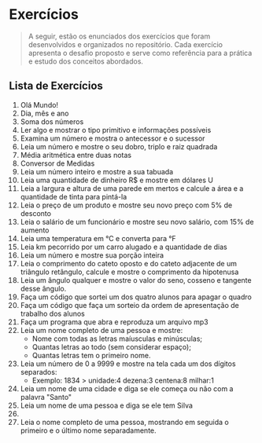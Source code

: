# Exercícios

> A seguir, estão os enunciados dos exercícios que foram desenvolvidos e organizados no repositório. Cada exercício apresenta o desafio proposto e serve como referência para a prática e estudo dos conceitos abordados.

## Lista de Exercícios

1.  Olá Mundo!
2.  Dia, mês e ano
3.  Soma dos números
4.  Ler algo e mostrar o tipo primitivo e informações possíveis
5.  Examina um número e mostra o antecessor e o sucessor
6.  Leia um número e mostre o seu dobro, triplo e raiz quadrada
7.  Média aritmética entre duas notas
8.  Conversor de Medidas
9.  Leia um número inteiro e mostre a sua tabuada
10. Leia uma quantidade de dinheiro R$ e mostre em dólares U
11. Leia a largura e altura de uma parede em mertos e calcule a área e a quantidade de tinta para pintá-la
12. Leia o preço de um produto e mostre seu novo preço com 5% de desconto
13. Leia o salário de um funcionário e mostre seu novo salário, com 15% de aumento
14. Leia uma temperatura em °C e converta para °F
15. Leia km pecorrido por um carro alugado e a quantidade de dias
16. Leia um número e mostre sua porção inteira
17. Leia o comprimento do cateto oposto e do cateto adjacente de um triângulo retângulo, calcule e mostre o comprimento da hipotenusa
18. Leia um ângulo qualquer e mostre o valor do seno, cosseno e tangente desse ângulo.
19. Faça um código que sortei um dos quatro alunos para apagar o quadro
20. Faça um código que faça um sorteio da ordem de apresentação de trabalho dos alunos
21. Faça um programa que abra e reproduza um arquivo mp3
22. Leia um nome completo de uma pessoa e mostre:
    - Nome com todas as letras maíusculas e minúsculas;
    - Quantas letras ao todo (sem considerar espaço);
    - Quantas letras tem o primeiro nome.
23. Leia um número de 0 a 9999 e mostre na tela cada um dos dígitos separados:
    - Exemplo: 1834 > unidade:4 dezena:3 centena:8 milhar:1
24. Leia um nome de uma cidade e diga se ele começa ou não com a palavra "Santo"
25. Leia um nome de uma pessoa e diga se ele tem Silva
26.
27. Leia o nome completo de uma pessoa, mostrando em seguida o primeiro e o último nome separadamente.
